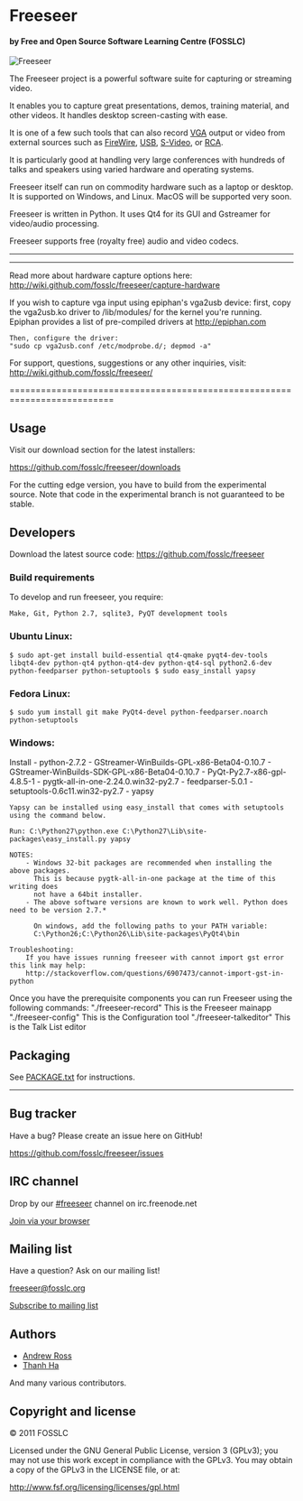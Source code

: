 Freeseer 
=========
#### by Free and Open Source Software Learning Centre (FOSSLC)


![Freeseer](http://i.imgur.com/tqivk.png "Freeseer logo")

The Freeseer project is a powerful software suite for capturing or streaming video. 

It enables you to capture great presentations, demos, training material, and other videos.
It handles desktop screen-casting with ease.

It is one of a few such tools that can also record [VGA][vga-wiki] output or video
from external sources such as [FireWire][firewire-wiki], [USB][usb-wiki], [S-Video][svideo-wiki], or [RCA][rca-wiki].

It is particularly good at handling very large conferences with hundreds 
of talks and speakers using varied hardware and operating systems.

Freeseer itself can run on commodity hardware such as a laptop or desktop.
It is supported on Windows, and Linux. MacOS will be supported very soon.

Freeseer is written in Python. It uses Qt4 for its GUI and Gstreamer for video/audio processing.

Freeseer supports free (royalty free) audio and video codecs.

-------------------------------------------------------------------------

--------------------------------------------------------------------------

Read more about hardware capture options here: 
    http://wiki.github.com/fosslc/freeseer/capture-hardware

If you wish to capture vga input using epiphan's vga2usb device:
    first, copy the vga2usb.ko driver to /lib/modules/<kernel version>
    for the kernel you're running. Epiphan provides a list of pre-compiled
    drivers at http://epiphan.com

    Then, configure the driver:
    "sudo cp vga2usb.conf /etc/modprobe.d/; depmod -a"

For support, questions, suggestions or any other inquiries, visit:
    http://wiki.github.com/fosslc/freeseer/
  
==========================================================================

Usage
-----
Visit our download section for the latest installers:

https://github.com/fosslc/freeseer/downloads

For the cutting edge version, you have to build from the experimental source.
Note that code in the experimental branch is not guaranteed to be stable.


Developers
----------
Download the latest source code: https://github.com/fosslc/freeseer

### Build requirements
To develop and run freeseer, you require:

    Make, Git, Python 2.7, sqlite3, PyQT development tools

### Ubuntu Linux:
`$ sudo apt-get install build-essential qt4-qmake pyqt4-dev-tools libqt4-dev
python-qt4 python-qt4-dev python-qt4-sql python2.6-dev python-feedparser python-setuptools
$ sudo easy_install yapsy`

### Fedora Linux:
`$ sudo yum install git make PyQt4-devel python-feedparser.noarch python-setuptools`

### Windows:
Install
    - python-2.7.2
    - GStreamer-WinBuilds-GPL-x86-Beta04-0.10.7
    - GStreamer-WinBuilds-SDK-GPL-x86-Beta04-0.10.7 
    - PyQt-Py2.7-x86-gpl-4.8.5-1
    - pygtk-all-in-one-2.24.0.win32-py2.7 
    - feedparser-5.0.1 
    - setuptools-0.6c11.win32-py2.7
    - yapsy

    
    Yapsy can be installed using easy_install that comes with setuptools using the command below.
    
    Run: C:\Python27\python.exe C:\Python27\Lib\site-packages\easy_install.py yapsy
    
    NOTES:
    	- Windows 32-bit packages are recommended when installing the above packages.
    	  This is because pygtk-all-in-one package at the time of this writing does
    	  not have a 64bit installer.
    	- The above software versions are known to work well. Python does need to be version 2.7.*

          On windows, add the following paths to your PATH variable:
          C:\Python26;C:\Python26\Lib\site-packages\PyQt4\bin
          
    Troubleshooting:
    	If you have issues running freeseer with cannot import gst error this link may help:
    	http://stackoverflow.com/questions/6907473/cannot-import-gst-in-python



Once you have the prerequisite components you can run Freeseer using the
following commands:
        "./freeseer-record"         This is the Freeseer mainapp
        "./freeseer-config"         This is the Configuration tool
        "./freeseer-talkeditor"     This is the Talk List editor

Packaging
---------
See [PACKAGE.txt](#PACKAGE.txt) for instructions.

-------------------------------------------------------------------------

Bug tracker
-----------
Have a bug? Please create an issue here on GitHub!

https://github.com/fosslc/freeseer/issues


IRC channel
-----------
Drop by our [#freeseer](irc://irc.freenode.net/#freeseer) channel on irc.freenode.net

[Join via your browser](http://webchat.freenode.net/?channels=#freeseer)


Mailing list
------------
Have a question? Ask on our mailing list!

freeseer@fosslc.org

[Subscribe to mailing list](http://box674.bluehost.com/mailman/listinfo/freeseer_fosslc.org)


Authors
-------
- [Andrew Ross](https://github.com/fosslc)
- [Thanh Ha](https://github.com/zxiiro)

And many various contributors.


Copyright and license
---------------------
© 2011 FOSSLC

Licensed under the GNU General Public License, version 3 (GPLv3);
you may not use this work except in compliance with the GPLv3. You may obtain a copy of the GPLv3 in the LICENSE file, or at:

http://www.fsf.org/licensing/licenses/gpl.html


[rca-wiki]: http://en.wikipedia.org/wiki/RCA_connector
[svideo-wiki]: http://en.wikipedia.org/wiki/S-Video
[firewire-wiki]: http://en.wikipedia.org/wiki/FireWire_camera
[vga-wiki]: http://en.wikipedia.org/wiki/VGA_connector
[usb-wiki]: http://en.wikipedia.org/wiki/USB_video_device_class
